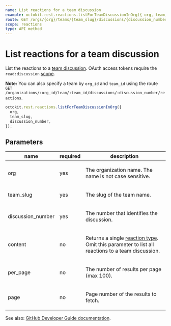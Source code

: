 ```yaml
---
name: List reactions for a team discussion
example: octokit.rest.reactions.listForTeamDiscussionInOrg({ org, team_slug, discussion_number })
route: GET /orgs/{org}/teams/{team_slug}/discussions/{discussion_number}/reactions
scope: reactions
type: API method
---
```


# List reactions for a team discussion

List the reactions to a [team discussion](https://docs.github.com/enterprise-cloud@latest//rest/reference/teams#discussions). OAuth access tokens require the `read:discussion` [scope](https://docs.github.com/enterprise-cloud@latest//apps/building-oauth-apps/understanding-scopes-for-oauth-apps/).

**Note:** You can also specify a team by `org_id` and `team_id` using the route `GET /organizations/:org_id/team/:team_id/discussions/:discussion_number/reactions`.

```js
octokit.rest.reactions.listForTeamDiscussionInOrg({
  org,
  team_slug,
  discussion_number,
});
```

## Parameters

<table>
  <thead>
    <tr>
      <th>name</th>
      <th>required</th>
      <th>description</th>
    </tr>
  </thead>
  <tbody>
    <tr><td>org</td><td>yes</td><td>

The organization name. The name is not case sensitive.

</td></tr>
<tr><td>team_slug</td><td>yes</td><td>

The slug of the team name.

</td></tr>
<tr><td>discussion_number</td><td>yes</td><td>

The number that identifies the discussion.

</td></tr>
<tr><td>content</td><td>no</td><td>

Returns a single [reaction type](https://docs.github.com/enterprise-cloud@latest//rest/reference/reactions#reaction-types). Omit this parameter to list all reactions to a team discussion.

</td></tr>
<tr><td>per_page</td><td>no</td><td>

The number of results per page (max 100).

</td></tr>
<tr><td>page</td><td>no</td><td>

Page number of the results to fetch.

</td></tr>
  </tbody>
</table>

See also: [GitHub Developer Guide documentation](https://docs.github.com/enterprise-cloud@latest//rest/reference/reactions#list-reactions-for-a-team-discussion).
